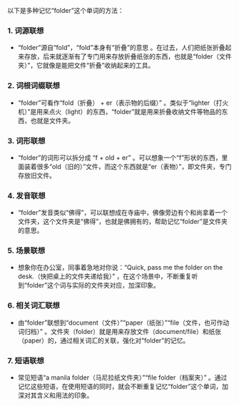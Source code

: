 以下是多种记忆“folder”这个单词的方法：
### 1. 词源联想
 - “folder”源自“fold”，“fold”本身有“折叠”的意思 。在过去，人们把纸张折叠起来存放，后来就逐渐有了专门用来存放折叠纸张的东西，也就是“folder（文件夹）”，它就像是能把文件“折叠”收纳起来的工具。

### 2. 词根词缀联想
 - “folder”可看作“fold（折叠） + er（表示物的后缀）” 。类似于“lighter（打火机）”是用来点火（light）的东西，“folder”就是用来折叠收纳文件等物品的东西，也就是文件夹。

### 3. 词形联想
 - “folder”的词形可以拆分成 “f + old + er” 。可以想象一个“f”形状的东西，里面装着很多“old（旧的）”文件，而这个东西就是“er（表物）”，即文件夹，专门存放旧文件。

### 4. 发音联想
 - “folder”发音类似“佛得”，可以联想成在寺庙中，佛像旁边有个和尚拿着一个文件夹，这个文件夹是“佛得”，也就是佛拥有的，帮助记忆“folder”是文件夹的意思。

### 5. 场景联想
 - 想象你在办公室，同事着急地对你说：“Quick, pass me the folder on the desk.（快把桌上的文件夹递给我）” ，在这个场景中，不断重复听到“folder”这个词与实际的文件夹对应，加深印象。

### 6. 相关词汇联想
 - 由“folder”联想到“document（文件）”“paper（纸张）”“file（文件，也可作动词归档）” 。文件夹（folder）就是用来存放文件（document/file）和纸张（paper）的，通过相关词汇的关联，强化对“folder”的记忆。

### 7. 短语联想
 - 常见短语“a manila folder（马尼拉纸文件夹）”“file folder（档案夹）” 。通过记忆这些短语，在使用短语的同时，就会不断重复记忆“folder”这个单词，加深对其含义和用法的印象。 